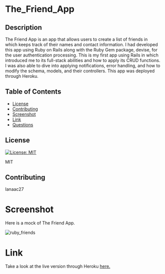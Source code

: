 # The_Friend_App
## Description

The Friend App is an app that allows users to create a list of friends in which keeps track of their names and contact information. I had developed this app using Ruby on Rails along with the Ruby Gem package, devise, for the user authentication processing. This is my first app using Rails in which introduced me to its full-stack abilities and how to apply its CRUD functions. I was also able to dive into applying notifications, error handling, and how to modify the schema, models, and their controllers. This app was deployed through Heroku.      

## Table of Contents

* [License](#license)
* [Contributing](#contributing)
* [Screenshot](#screenshot)
* [Link](#link)
* [Questions](#questions)

## License

[![License: MIT](https://img.shields.io/badge/License-MIT-yellow.svg)](https://opensource.org/licenses/MIT)

MIT

## Contributing

Ianaac27

# Screenshot

Here is a mock of The Friend App.

![ruby_friends](public/screenshot.jpg)

# Link

Take a look at the live version through Heroku [here.](https://friends-app-ifc.herokuapp.com/)
